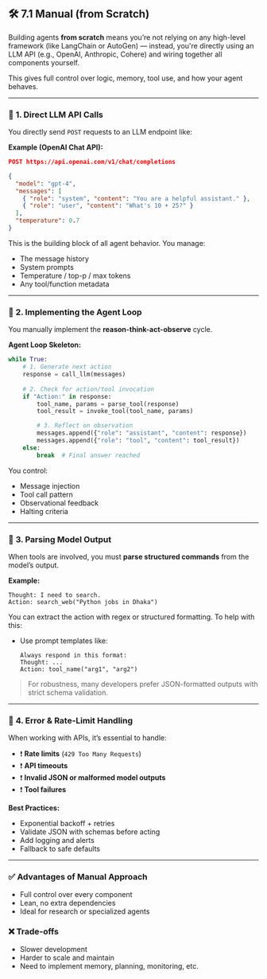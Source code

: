 ## 🛠️ 7.1 **Manual (from Scratch)**

Building agents **from scratch** means you’re not relying on any high-level framework (like LangChain or AutoGen) — instead, you're directly using an LLM API (e.g., OpenAI, Anthropic, Cohere) and wiring together all components yourself.

This gives full control over logic, memory, tool use, and how your agent behaves.

---

### 🔹 **1. Direct LLM API Calls**

You directly send `POST` requests to an LLM endpoint like:

**Example (OpenAI Chat API):**

```json
POST https://api.openai.com/v1/chat/completions

{
  "model": "gpt-4",
  "messages": [
    { "role": "system", "content": "You are a helpful assistant." },
    { "role": "user", "content": "What's 10 + 25?" }
  ],
  "temperature": 0.7
}
```

This is the building block of all agent behavior. You manage:

* The message history
* System prompts
* Temperature / top-p / max tokens
* Any tool/function metadata

---

### 🔹 **2. Implementing the Agent Loop**

You manually implement the **reason-think-act-observe** cycle.

**Agent Loop Skeleton:**

```python
while True:
    # 1. Generate next action
    response = call_llm(messages)
    
    # 2. Check for action/tool invocation
    if "Action:" in response:
        tool_name, params = parse_tool(response)
        tool_result = invoke_tool(tool_name, params)

        # 3. Reflect on observation
        messages.append({"role": "assistant", "content": response})
        messages.append({"role": "tool", "content": tool_result})
    else:
        break  # Final answer reached
```

You control:

* Message injection
* Tool call pattern
* Observational feedback
* Halting criteria

---

### 🔹 **3. Parsing Model Output**

When tools are involved, you must **parse structured commands** from the model’s output.

**Example:**

```text
Thought: I need to search.
Action: search_web("Python jobs in Dhaka")
```

You can extract the action with regex or structured formatting. To help with this:

* Use prompt templates like:

  ```
  Always respond in this format:
  Thought: ...
  Action: tool_name("arg1", "arg2")
  ```

> For robustness, many developers prefer JSON-formatted outputs with strict schema validation.

---

### 🔹 **4. Error & Rate-Limit Handling**

When working with APIs, it’s essential to handle:

* ❗ **Rate limits** (`429 Too Many Requests`)
* ❗ **API timeouts**
* ❗ **Invalid JSON or malformed model outputs**
* ❗ **Tool failures**

**Best Practices:**

* Exponential backoff + retries
* Validate JSON with schemas before acting
* Add logging and alerts
* Fallback to safe defaults

---

### ✅ Advantages of Manual Approach

* Full control over every component
* Lean, no extra dependencies
* Ideal for research or specialized agents

### ❌ Trade-offs

* Slower development
* Harder to scale and maintain
* Need to implement memory, planning, monitoring, etc.

